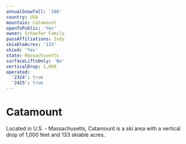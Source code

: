 ```yaml
---
annualSnowfall: '108'
country: USA
mountain: Catamount
openToPublic: 'Yes'
owner: Schaefer Family
passAffiliations: Indy
skiableAcres: '133'
skied: 'Yes'
state: Massachusetts
surfaceLiftsOnly: 'No'
verticalDrop: 1,000
operated:
  '2324': true
  '2425': true
---
```



# Catamount

Located in U.S. - Massachusetts, Catamount is a ski area with a vertical drop of 1,000 feet and 133 skiable acres.
